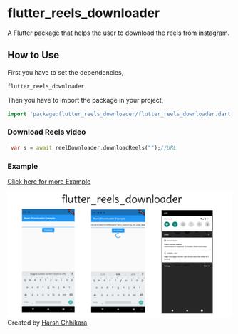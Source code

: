 # flutter_reels_downloader

A Flutter package that helps the user to download the reels from instagram.

## How to Use

First you have to set the dependencies,
```dart
flutter_reels_downloader
```
Then you have to import the package in your project,
```dart
import 'package:flutter_reels_downloader/flutter_reels_downloader.dart';
```

### Download Reels video
```dart 
 var s = await reelDownloader.downloadReels("");//URL
```
### Example
[Click here for more Example](https://pub.dev/packages/flutter_reels_downloader/example)

![](./images/image.png)
Created by [Harsh Chhikara](https://www.linkedin.com/in/harsh-chhikara-191a84175/)